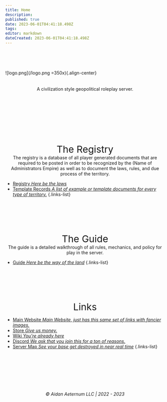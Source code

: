 ```yaml
---
title: Home
description: 
published: true
date: 2023-06-01T04:41:18.498Z
tags: 
editor: markdown
dateCreated: 2023-06-01T04:41:18.498Z
---
```


<div style="height: 50px"> </div>

![logo.png](/logo.png =350x){.align-center}
<div style="height: 20px"> </div>
<div align="center">A civilization style geopolitical roleplay server.</div>
<div style="height: 150px"> </div>

<i class="fa-solid fa-book-open-cover"></i>




<div align="center" style="font-size: 30px;">The Registry</div>
<div align="center">The registry is a database of all player generated documents that are required to be posted in order to be recognized by the (Name of Administrators Empire) as well as to document the laws, rules, and due process of the territory.</div>


- [Registry *Here be the laws*](/registry)
- [Template Records *A list of example or template documents for every type of territory.*](registry/template)
{.links-list}


<div style="height: 100px"> </div>

<div align="center" style="font-size: 30px;">The Guide</div>
<div align="center">The guide is a detailed walkthrough of all rules, mechanics, and policy for play in the server.</div>


- [Guide *Here be the way of the land*](/guide)
{.links-list}



<div style="height: 100px"> </div>  
<div align="center" style="font-size: 30px;">Links</div>

- [<i class="fas fa-globe" style="color: #ffbb00;"></i> Main Website *Main Website, just has this same set of links with fancier images.*](https://exile.rocks)
- [<i class="fas fa-shopping-bag" style="color: #1cce49;"></i> Store *Give us money.*](https://shop.exile.rocks)
- [<i class="fas fa-book" style="color: #ff9b3d;"></i> Wiki *You're already here*](https://wiki.exile.rocks)
- [<i class="fab fa-discord" style="color: #869efd;"></i> Discord *We ask that you join this for a ton of reasons.*](https://discord.exile.rocks)
- [<i class="fas fa-atlas" style="color: #44e489;"></i> Server Map *See your base get destroyed in near real time*](https://map.exile.rocks)
{.links-list}
  
<div style="height: 100px"> </div>

###### <div align="center">© Aidan Aeternum LLC | 2022 - 2023</div>

